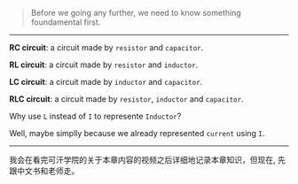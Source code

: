 > Before we going any further, we need to know something foundamental first.

___

**RC circuit**: a circuit made by `resistor` and `capacitor`.

**RL circuit**: a circuit made by `resistor` and `inductor`. 

**LC circuit**: a circuit made by `inductor` and `capacitor`.

**RLC circuit**: a circuit made by `resistor`, `inductor` and `capacitor`.

Why use `L` instead of `I` to represente `Inductor`? 

Well, maybe simplly because we already represented `current` using `I`. 
___

我会在看完可汗学院的关于本章内容的视频之后详细地记录本章知识，但现在, 先跟中文书和老师走。